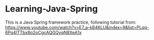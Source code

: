 # Learning-Java-Spring
This is a Java Spring framework practice, following tutorial from: https://www.youtube.com/watch?v=E7_a-kB46LU&index=9&list=PLqq-6Pq4lTTbx8p2oCgcAQGQyqN8XeA1x
